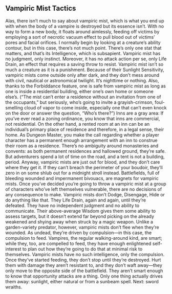 ## Vampiric Mist Tactics

Alas, there isn’t much to say about vampiric mist, which is what you end up with when the body of a vampire is destroyed but its essence isn’t. With no way to form a new body, it floats around aimlessly, feeding off victims by employing a sort of necrotic vacuum effect to pull blood out of victims’ pores and facial orifices.
I normally begin by looking at a creature’s ability contour, but in this case, there’s not much point. There’s only one stat that matters, and that’s its Intelligence, which is subsapient. Vampiric mist has no judgment, only instinct. Moreover, it has no attack action per se, only Life Drain, an effect that requires a saving throw to resist. Vampiric mist isn’t so much a creature as it is a punishment.
Because of their Sunlight Sensitivity, vampiric mists come outside only after dark, and they don’t mess around with civil, nautical or astronomical twilight. It’s nighttime or nothing.
Also, thanks to the Forbiddance feature, one is safe from vampiric mist as long as one is inside a residential building, either one’s own home or someone else’s. (“The mist can’t enter a residence without an invitation from one of the occupants,” but seriously, who’s going to invite a grayish-crimson, foul-smelling cloud of vapor to come inside, especially one that can’t even knock on the door or answer the question, “Who’s there?”) Inns are a gray area: If you’ve ever read a zoning ordinance, you know that inns are commercial, not residential. On the other hand, a rented room at an inn can be an individual’s primary place of residence and therefore, in a legal sense, their home. As Dungeon Master, you make the call regarding whether a player character has a permanent enough arrangement with an inn to construe their room as a residence. There’s no ambiguity around monasteries and convents: as both permanent residences and hallowed ground, they’re safe. But adventurers spend a lot of time on the road, and a tent is not a building, period.
Anyway, vampiric mists are just out for blood, and they don’t care where they get it. If they can’t breach the perimeter of your boudoir, they’ll zero in on some shlub out for a midnight stroll instead. Battlefields, full of bleeding wounded and impermanent bivouacs, are magnets for vampiric mists.
Once you’ve decided you’re going to throw a vampiric mist at a group of characters who’ve left themselves vulnerable, there are no decisions of any consequence to make. Vampiric mists don’t Dodge, Disengage, Hide or do anything like that. They Life Drain, again and again, until they’re defeated. They have no independent judgment and no ability to communicate. Their above-average Wisdom gives them some ability to assess targets, but it doesn’t extend far beyond picking on the already weakened and shying away when struck by a magic weapon.
Unlike a garden-variety predator, however, vampiric mists don’t flee when they’re wounded. As undead, they’re driven by compulsion—in this case, the compulsion to feed. Vampires, the regular walking-around kind, are smart; while they, too, are compelled to feed, they have enough enlightened self-interest to plan out how they’re going to do that at minimal risk to themselves. Vampiric mists have no such intelligence, only the compulsion. Once they’ve started feeding, they don’t stop until they’re destroyed. Hurt them with damage they aren’t resistant to, and they don’t waft away—they only move to the opposite side of the battlefield. They aren’t smart enough to know that opportunity attacks are a thing. Only one thing actually drives them away: sunlight, either natural or from a sunbeam spell.
Next: sword wraiths.
